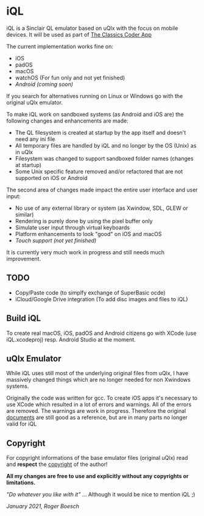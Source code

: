 # iQL
 
iQL is a Sinclair QL emulator based on uQlx with the focus on mobile devices.
It will be used as part of [The Classics Coder App](http://classicscoder.com/)


The current implementation works fine on:
 
- iOS
- padOS
- macOS
- watchOS (For fun only and not yet finished)
- *Android (coming soon)*
 
If you search for alternatives running on Linux or Windows go with the original uQlx emulator.

To make iQL work on sandboxed systems (as Android and iOS are) the following changes and enhancements are made:
 
- The QL filesystem is created at startup by the app itself and doesn't need any ini file
- All temporary files are handled by iQL and no longer by the OS (Unix) as in uQlx
- Filesystem was changed to support sandboxed folder names (changes at startup)
- Some Unix specific feature removed and/or refactored that are not supported on iOS or Android


The second area of changes made impact the entire user interface and user input:
 
- No use of any external library or system (as Xwindow, SDL, GLEW or similar)
- Rendering is purely done by using the pixel buffer only 
- Simulate user input through virtual keyboards
- Platform enhancements to look "good" on iOS and macOS
- *Touch support (not yet finished)*
 
It is currently very much work in progress and still needs much improvement.
 
 ## TODO
 
 - Copy/Paste code (to simplfy exchange of SuperBasic ocde)
 - iCloud/Google Drive integration (To add disc images and files to iQL)
 
 
## Build iQL
 
To create real macOS, iOS, padOS and Android citizens go with XCode (use iQL.xcodeproj) resp. Android Studio at the moment.
 
 
## uQlx Emulator
 
While iQL uses still most of the underlying original files from uQlx, I have massively changed things which are no longer needed for non Xwindows systems.
 
Originally the code was written for gcc.
To create iOS apps it's necessary to use XCode which resulted in a lot of errors and warnings.
All of the errors are removed. The warnings are work in progress.
Therefore the original [documents](/QLemulator/docs/) are still good as a reference, but are in many parts no longer valid for iQL
 
 
## Copyright
 
For copyright informations of the base emulator files (original uQlx) read and **respect** the [copyright](/QLemulator/docs/COPYRIGHT) of the author!


**All my changes are free to use and explicitly without any copyrights or limitations.**
 
*"Do whatever you like with it"* ... Although it would be nice to mention iQL ;)
 
 
*January 2021, Roger Boesch*
 
 

